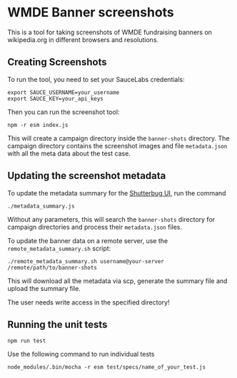 # WMDE Banner screenshots

This is a tool for taking screenshots of WMDE fundraising banners on wikipedia.org in different browsers and resolutions.

## Creating Screenshots

To run the tool, you need to set your SauceLabs credentials:

    export SAUCE_USERNAME=your_username
    export SAUCE_KEY=your_api_keys

Then you can run the screenshot tool:

    npm -r esm index.js
    
This will create a campaign directory inside the `banner-shots` directory. The campaign directory contains the 
screenshot images and file `metadata.json` with all the meta data about the test case.

## Updating the screenshot metadata
To update the metadata summary for the [Shutterbug UI](https://github.com/wmde/shutterbug), run the command

    ./metadata_summary.js

Without any parameters, this will search the `banner-shots` directory for campaign directories and process their 
`metadata.json` files. 

To update the banner data on a remote server, use the `remote_metadata_summary.sh` script:

    ./remote_metadata_summary.sh username@your-server /remote/path/to/banner-shots

This will download all the metadata via scp, generate the summary file and upload the summary file.

The user needs write access in the specified directory!

## Running the unit tests

    npm run test

Use the following command to run individual tests

    node_modules/.bin/mocha -r esm test/specs/name_of_your_test.js 